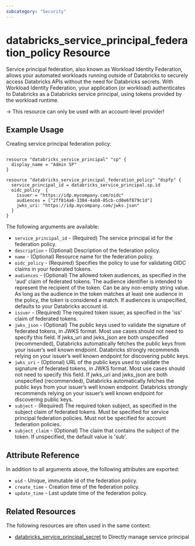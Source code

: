 ```yaml
---
subcategory: "Security"
---
```


# databricks_service_principal_federation_policy Resource

Service principal federation, also known as Workload Identity Federation, allows your automated workloads running outside of Databricks to securely access Databricks APIs without the need for Databricks secrets. With Workload Identity Federation, your application (or workload) authenticates to Databricks as a Databricks service principal, using tokens provided by the workload runtime.

-> This resource can only be used with an account-level provider!

## Example Usage

Creating service principal federation policy:

```hcl

resource "databricks_service_principal" "sp" {
  display_name = "Admin SP"
}

resource "databricks_service_principal_federation_policy" "dspfp" {
  service_principal_id = databricks_service_principal.sp.id
  oidc_policy  {
    issuer = "https://idp.mycompany.com/oidc"
    audiences = ["2ff814a6-3304-4ab8-85cb-cd0e6f879c1d"]
    jwks_uri: "https://idp.mycompany.com/jwks.json"
  }
}

```

The following arguments are available:

- `service_principal_id` - (Required) The service principal id for the federation policy.
- `description` - (Optional) Description of the federation policy.
- `name` - (Optional) Resource name for the federation policy.
- `oidc_policy` - (Required) Specifies the policy to use for validating OIDC claims in your federated tokens.
- `audiences` - (Optional) The allowed token audiences, as specified in the 'aud' claim of federated tokens. The audience identifier is intended to represent the recipient of the token. Can be any non-empty string value. As long as the audience in the token matches at least one audience in the policy, the token is considered a match. If audiences is unspecified, defaults to your Databricks account id.
- `issuer` - (Required) The required token issuer, as specified in the 'iss' claim of federated tokens.
- `jwks_json` - (Optional) The public keys used to validate the signature of federated tokens, in JWKS format. Most use cases should not need to specify this field. If jwks_uri and jwks_json are both unspecified (recommended), Databricks automatically fetches the public keys from your issuer’s well known endpoint. Databricks strongly recommends relying on your issuer’s well known endpoint for discovering public keys.
- `jwks_uri` - (Optional) URL of the public keys used to validate the signature of federated tokens, in JWKS format. Most use cases should not need to specify this field. If jwks_uri and jwks_json are both unspecified (recommended), Databricks automatically fetches the public keys from your issuer’s well known endpoint. Databricks strongly recommends relying on your issuer’s well known endpoint for discovering public keys.
- `subject` - (Required) The required token subject, as specified in the subject claim of federated tokens. Must be specified for service principal federation policies. Must not be specified for account federation policies.
- `subject_claim` - (Optional) The claim that contains the subject of the token. If unspecified, the default value is 'sub'.

## Attribute Reference

In addition to all arguments above, the following attributes are exported:

- `uid` - Unique, immutable id of the federation policy.
- `create_time` - Creation time of the federation policy.
- `update_time` - Last update time of the federation policy.

## Related Resources

The following resources are often used in the same context:

- [databricks_service_principal_secret](service_principal.md) to Directly manage service principal
